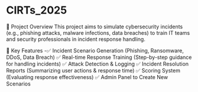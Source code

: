 # CIRTs_2025

📌 Project Overview
This project aims to simulate cybersecurity incidents (e.g., phishing attacks, malware infections, data breaches) to train IT teams and security professionals in incident response handling.

🎯 Key Features
-✅ Incident Scenario Generation (Phishing, Ransomware, DDoS, Data Breach)
✅ Real-time Response Training (Step-by-step guidance for handling incidents)
✅ Attack Detection & Logging
✅ Incident Resolution Reports (Summarizing user actions & response time)
✅ Scoring System (Evaluating response effectiveness)
✅ Admin Panel to Create New Scenarios
